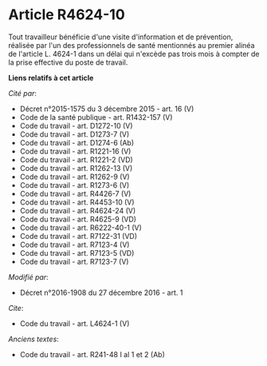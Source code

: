 # Article R4624-10

Tout travailleur bénéficie d'une visite d'information et de prévention, réalisée par l'un des professionnels de santé
mentionnés au premier alinéa de l'article L. 4624-1 dans un délai qui n'excède pas trois mois à compter de la prise effective
du poste de travail.

**Liens relatifs à cet article**

_Cité par_:

  - Décret n°2015-1575 du 3 décembre 2015 - art. 16 (V)
  - Code de la santé publique - art. R1432-157 (V)
  - Code du travail - art. D1272-10 (V)
  - Code du travail - art. D1273-7 (V)
  - Code du travail - art. D1274-6 (Ab)
  - Code du travail - art. R1221-16 (V)
  - Code du travail - art. R1221-2 (VD)
  - Code du travail - art. R1262-13 (V)
  - Code du travail - art. R1262-9 (V)
  - Code du travail - art. R1273-6 (V)
  - Code du travail - art. R4426-7 (V)
  - Code du travail - art. R4453-10 (V)
  - Code du travail - art. R4624-24 (V)
  - Code du travail - art. R4625-9 (VD)
  - Code du travail - art. R6222-40-1 (V)
  - Code du travail - art. R7122-31 (VD)
  - Code du travail - art. R7123-4 (V)
  - Code du travail - art. R7123-5 (VD)
  - Code du travail - art. R7123-7 (V)

_Modifié par_:

  - Décret n°2016-1908 du 27 décembre 2016 - art. 1

_Cite_:

  - Code du travail - art. L4624-1 (V)

_Anciens textes_:

  - Code du travail - art. R241-48 I al 1 et 2 (Ab)
